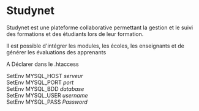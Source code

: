 # Studynet

Studynet est une plateforme collaborative permettant la gestion et 
le suivi des formations et des étudiants lors de leur formation.

Il est possible d'intégrer les modules, les écoles, les enseignants et 
de générer les évaluations des apprenants  

A Déclarer dans le .htaccess

SetEnv MYSQL_HOST <i>serveur</i><br />
SetEnv MYSQL_PORT <i>port</i><br />
SetEnv MYSQL_BDD <i>database</i><br />
SetEnv MYSQL_USER <i>username</i><br />
SetEnv MYSQL_PASS <i>Password</i><br />